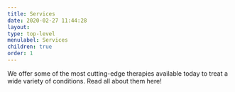 ```yaml
---
title: Services
date: 2020-02-27 11:44:28
layout:
type: top-level
menulabel: Services
children: true
order: 1
---
```

We offer some of the most cutting-edge therapies available today to treat a wide variety of conditions. Read all about them here!